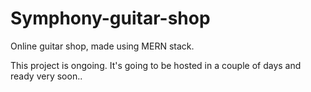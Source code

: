 # Symphony-guitar-shop
Online guitar shop, made using MERN stack.

This project is ongoing. It's going to be hosted in a couple of days and ready very soon..
